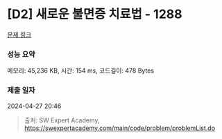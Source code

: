 # [D2] 새로운 불면증 치료법 - 1288 

[문제 링크](https://swexpertacademy.com/main/code/problem/problemDetail.do?contestProbId=AV18_yw6I9MCFAZN) 

### 성능 요약

메모리: 45,236 KB, 시간: 154 ms, 코드길이: 478 Bytes

### 제출 일자

2024-04-27 20:46



> 출처: SW Expert Academy, https://swexpertacademy.com/main/code/problem/problemList.do